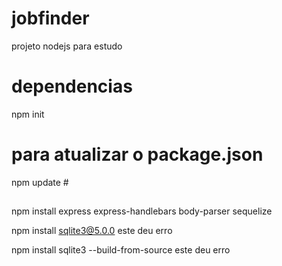 # jobfinder
projeto nodejs  para estudo

# dependencias

npm init

# para atualizar o package.json

npm update #

##

npm install express express-handlebars body-parser sequelize 

npm install sqlite3@5.0.0    este deu erro

npm install sqlite3 --build-from-source   este deu erro

